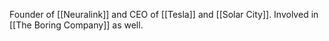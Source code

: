 Founder of [[Neuralink]] and CEO of [[Tesla]] and [[Solar City]]. Involved in [[The Boring Company]] as well. 